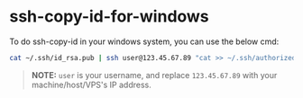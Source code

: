 # ssh-copy-id-for-windows

To do ssh-copy-id in your windows system, you can use the below cmd:
```bash
cat ~/.ssh/id_rsa.pub | ssh user@123.45.67.89 "cat >> ~/.ssh/authorized_keys" 
```

> **NOTE:** `user` is your username, and replace `123.45.67.89` with your machine/host/VPS's IP address.

